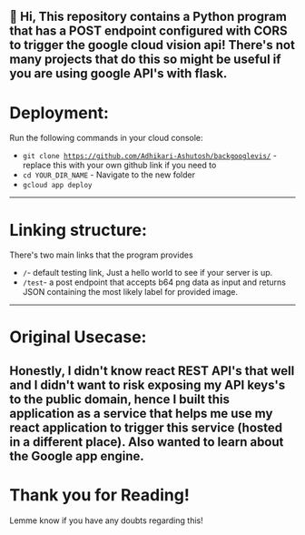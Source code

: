👋 Hi,
This repository contains a Python program that has a POST endpoint configured with CORS to trigger the google cloud vision api!
There's not many projects that do this so might be useful if you are using google API's with flask.
---

# Deployment: 


Run the following commands in your cloud console:
- <code>git clone https://github.com/Adhikari-Ashutosh/backgooglevis/</code> - replace this with your own github link if you need to
- <code>cd YOUR_DIR_NAME</code> - Navigate to the new folder
- <code>gcloud app deploy</code>
---
# Linking structure:

There's two main links that the program provides
- <code>/</code>- default testing link, Just a hello world to see if your server is up.
- <code>/test</code>- a post endpoint that accepts b64 png data as input and returns JSON containing the most likely label for provided image.
---

# Original Usecase:

Honestly, I didn't know react REST API's that well and I didn't want to risk exposing my API keys's to the public domain, hence I built this application 
as a service that helps me use my react application to trigger this service (hosted in a different place). Also wanted to learn about the Google app engine.
---

# Thank you for Reading!
Lemme know if you have any doubts regarding this!
